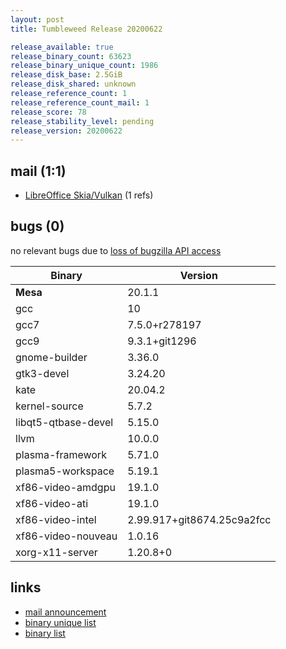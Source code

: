 ```yaml
---
layout: post
title: Tumbleweed Release 20200622

release_available: true
release_binary_count: 63623
release_binary_unique_count: 1986
release_disk_base: 2.5GiB
release_disk_shared: unknown
release_reference_count: 1
release_reference_count_mail: 1
release_score: 78
release_stability_level: pending
release_version: 20200622
---
```


## mail (1:1)

- [LibreOffice Skia/Vulkan](https://lists.opensuse.org/opensuse-factory/2020-06/msg00279.html) (1 refs)

## bugs (0)

<!--more-->

no relevant bugs due to [loss of bugzilla API access](https://bugzilla.opensuse.org/show_bug.cgi?id=1157722)

Binary | Version
--- | ---
**Mesa** | 20.1.1
gcc | 10
gcc7 | 7.5.0+r278197
gcc9 | 9.3.1+git1296
gnome-builder | 3.36.0
gtk3-devel | 3.24.20
kate | 20.04.2
kernel-source | 5.7.2
libqt5-qtbase-devel | 5.15.0
llvm | 10.0.0
plasma-framework | 5.71.0
plasma5-workspace | 5.19.1
xf86-video-amdgpu | 19.1.0
xf86-video-ati | 19.1.0
xf86-video-intel | 2.99.917+git8674.25c9a2fcc
xf86-video-nouveau | 1.0.16
xorg-x11-server | 1.20.8+0

## links

- [mail announcement](https://lists.opensuse.org/opensuse-factory/2020-06/msg00277.html)
- [binary unique list](http://download.opensuse.org/history/20200622/rpm.unique.list)
- [binary list](http://download.opensuse.org/history/20200622/rpm.list)
